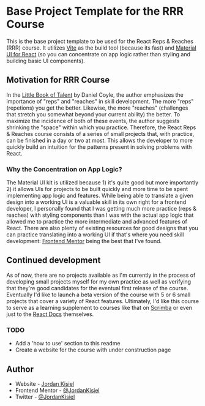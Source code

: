 # Base Project Template for the RRR Course

This is the base project template to be used for the React Reps & Reaches (RRR) course. It utilizes [Vite](https://vitejs.dev/) as the build tool (because its fast) and [Material UI for React](https://mui.com/) (so you can concentrate on app logic rather than styling and building basic UI components).

## Motivation for RRR Course

In the [Little Book of Talent](https://www.amazon.com/Little-Book-Talent-Improving-Skills/dp/034553025X) by Daniel Coyle, the author emphasizes the importance of "reps" and "reaches" in skill development. The more "reps" (repetions) you get the better. Likewise, the more "reaches" (challenges that stretch you somewhat beyond your current ability) the better. To maximize the incidence of both of these events, the author suggests shrinking the "space" within which you practice. Therefore, the React Reps & Reaches course consists of a series of small projects that, with practice, can be finished in a day or two at most. This allows the developer to more quickly build an intuition for the patterns present in solving problems with React.

### Why the Concentration on App Logic?

The Material UI kit is utilized because 1) it's quite good but more importantly 2) it allows UIs for projects to be built quickly and more time to be spent implementing app logic and features. While being able to translate a given design into a working UI is a valuable skill in its own right for a frontend developer, I personally found that I was getting much more practice (reps & reaches) with styling components than I was with the actual app logic that allowed me to practice the more intermediate and advanced features of React. There are also plenty of existing resources for good designs that you can practice translating into a working UI if that's where you need skill development: [Frontend Mentor](https://www.frontendmentor.io/) being the best that I've found.

## Continued development

As of now, there are no projects available as I'm currently in the process of developing small projects myself for my own practice as well as verifying that they're good candidates for the eventual first release of the course. Eventually I'd like to launch a beta version of the course with 5 or 6 small projects that cover a variety of React features. Ultimately, I'd like this course to serve as a learning supplement to courses like that on [Scrimba](https://scrimba.com/) or even just to the [React Docs](https://beta.reactjs.org/) themselves.

### TODO

- Add a 'how to use' section to this readme
- Create a website for the course with under construction page

## Author

- Website - [Jordan Kisiel](https://robojojo.co/)
- Frontend Mentor - [@JordanKisiel](https://www.frontendmentor.io/profile/JordanKisiel)
- Twitter - [@JordanKisiel](https://www.twitter.com/JordanKisiel)
